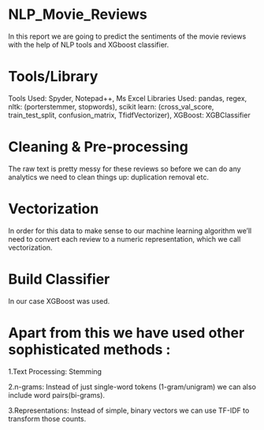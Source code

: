 # NLP_Movie_Reviews
In this report we are going to predict the sentiments of the movie reviews with the help of NLP tools and XGboost classifier.

# Tools/Library
Tools Used: Spyder, Notepad++, Ms Excel
Libraries Used: pandas, regex, nltk: (porterstemmer, stopwords), scikit learn: (cross_val_score, train_test_split, confusion_matrix, TfidfVectorizer), XGBoost: XGBClassifier

# Cleaning & Pre-processing 
The raw text is pretty messy for these reviews so before we can do any analytics we need to clean things up: duplication removal etc.

# Vectorization
In order for this data to make sense to our machine learning algorithm we’ll need to convert each review to a numeric representation, which we call vectorization.

# Build Classifier 
In our case XGBoost was used. 

# Apart from this we have used other sophisticated methods : 
1.Text Processing: Stemming

2.n-grams: Instead of just single-word tokens (1-gram/unigram) we can also include word pairs(bi-grams).

3.Representations: Instead of simple, binary vectors we can use TF-IDF to transform those counts.
